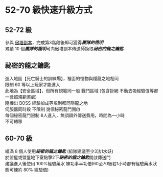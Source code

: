 # 52-70 級快速升級方式
## 52-72 級
參與 [傲塔副本](/傲塔副本.md)，完成第3階段後即可獲得***團隊的證明***\
累績 10 個***團隊的證明***可向傲塔副本傳送師換取***祕密的龍之鑰匙***

## 祕密的龍之鑰匙
進入地圖【死亡騎士的訓練場】，裡面的怪物與隱龍之地相同\
限制 60 等以上玩家才能進入\
此地為【安全區域】，但所有規範同一般 戰鬥區域 (包含掛網 不動去吸經驗值等都一律照規範懲處)\
隨機出 BOSS 經驗加成等規則都同隱龍之地\
伺服器同時段 不限制 幾個秘密龍門開啟\
每個秘密龍門限制 8人進入，無須額外傳送費用，時間為一小時\
不可轉移

## 60-70 級
組滿 8 個人使用***祕密的龍之鑰匙*** (組隊建議至少3法1水妖)\
於盟屋或盟屋地下室點擊2下***祕密的龍之鑰匙***開啟傳送門\
建議進入後使用 100%經驗藥水 練功事半功倍(60至70級若1小時都有經驗藥水狀態可練約 80% 經驗值)
